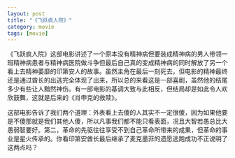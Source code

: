 ```yaml
---
layout: post
title: "《飞跃疯人院》"
category: movie
tags: [movie]
---
```


《飞跃疯人院》这部电影讲述了一个原本没有精神病但要装成精神病的男人带领一班精神病患者与精神病医院做斗争但最后自己真的变成精神病的同时解放了另一个看上去精神萎靡的印第安人的故事。虽然主角在最后一刻死去，但电影的精神最终还是通过酋长的出逃完全体现了出来，所以总的来看这是一部喜剧，虽然他的结尾多少有些让人黯然神伤。有一部电影的基调大致与此相反，但结局却是如此令人欢欣鼓舞，这就是后来的《肖申克的救赎》。


这部电影告诉了我们两个道理：外表看上去傻的人其实不一定很傻，因为如果他要是不傻那就是我们其他人傻，所以凡事我们都不能只看表面，况且大智若愚总比大愚弱智要好。第二，革命的先驱往往享受不到自己革命所带来的成果，但革命的事业是星火传承的。你看印第安酋长最后继承了麦克墨菲的遗愿逃跑成功不正说明了这两点吗？
